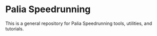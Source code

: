 # Palia Speedrunning

This is a general repository for Palia Speedrunning tools, utilities, and tutorials.